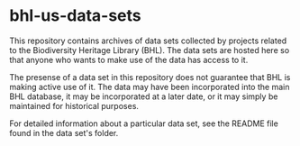 # bhl-us-data-sets
This repository contains archives of data sets collected by projects related to the Biodiversity Heritage Library (BHL).  The data sets are hosted here so that anyone who wants to make use of the data has access to it.

The presense of a data set in this repository does not guarantee that BHL is making active use of it.  The data may have been incorporated into the main BHL database, it may be incorporated at a later date, or it may simply be maintained for historical purposes.

For detailed information about a particular data set, see the README file found in the data set's folder.
